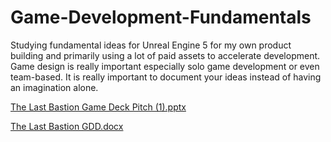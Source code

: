 # Game-Development-Fundamentals

Studying fundamental ideas for Unreal Engine 5 for my own product building and primarily using a lot of paid assets to accelerate development.
Game design is really important especially solo game development or even team-based. It is really important to document your ideas instead of having an imagination alone.

[The Last Bastion Game Deck Pitch (1).pptx](https://github.com/user-attachments/files/21332695/The.Last.Bastion.Game.Deck.Pitch.1.pptx)


[The Last Bastion GDD.docx](https://github.com/user-attachments/files/21335758/The.Last.Bastion.GDD.docx)
